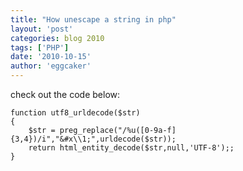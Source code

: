 ```yaml
---
title: "How unescape a string in php"
layout: 'post'
categories: blog 2010
tags: ['PHP']
date: '2010-10-15'
author: 'eggcaker'
---
```

  
check out the code below: 

    function utf8_urldecode($str)
    {
        $str = preg_replace("/%u([0-9a-f]{3,4})/i","&#x\\1;",urldecode($str));
        return html_entity_decode($str,null,'UTF-8');;
    }
    
    

